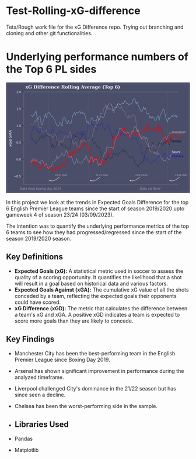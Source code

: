 # Test-Rolling-xG-difference
Tets/Rough work file for the xG  Difference repo. Trying out branching and cloning and other git functionalities.

# Underlying performance numbers of the Top 6 PL sides

![](https://github.com/WasiShaikh977/Top-6-teams-xG-SMA/blob/main/Top%206%20updated.png)

In this project we look at the trends in Expected Goals Difference for the top 6 English Premier League teams since the start of season 2019/2020 upto gameweek 4 of season 23/24 (03/09/2023).

The intention was to quantify the underlying performance metrics of the top 6 teams to see how they had progressed/regressed since the start of the season 2019/2020 season.

## Key Definitions
- **Expected Goals (xG):** A statistical metric used in soccer to assess the quality of a scoring opportunity. It quantifies the likelihood that a shot will result in a goal based on historical data and various factors.
- **Expected Goals Against (xGA):** The cumulative xG value of all the shots conceded by a team, reflecting the expected goals their opponents could have scored.
- **xG Difference (xGD):** The metric that calculates the difference between a team's xG and xGA. A positive xGD indicates a team is expected to score more goals than they are likely to concede.

## Key Findings
- Manchester City has been the best-performing team in the English Premier League since Boxing Day 2019.
- Arsenal has shown significant improvement in performance during the analyzed timeframe.
- Liverpool challenged City's dominance in the 21/22 season but has since seen a decline.
- Chelsea has been the worst-performing side in the sample.

- ## Libraries Used
- Pandas
- Matplotlib
